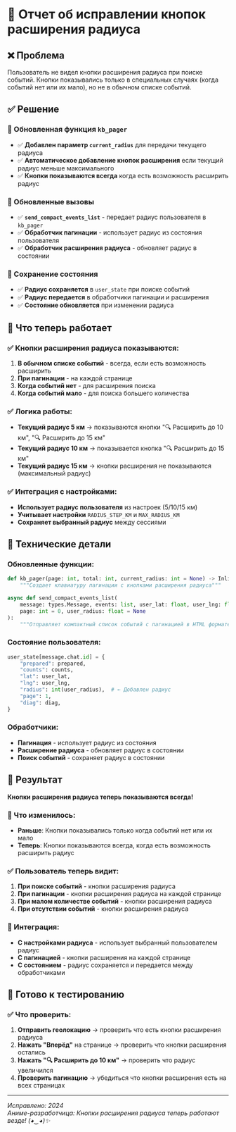 # 🔧 Отчет об исправлении кнопок расширения радиуса

## ❌ Проблема
Пользователь не видел кнопки расширения радиуса при поиске событий. Кнопки показывались только в специальных случаях (когда событий нет или их мало), но не в обычном списке событий.

## ✅ Решение

### 🔧 Обновленная функция `kb_pager`
- ✅ **Добавлен параметр `current_radius`** для передачи текущего радиуса
- ✅ **Автоматическое добавление кнопок расширения** если текущий радиус меньше максимального
- ✅ **Кнопки показываются всегда** когда есть возможность расширить радиус

### 🔄 Обновленные вызовы
- ✅ **`send_compact_events_list`** - передает радиус пользователя в `kb_pager`
- ✅ **Обработчик пагинации** - использует радиус из состояния пользователя
- ✅ **Обработчик расширения радиуса** - обновляет радиус в состоянии

### 💾 Сохранение состояния
- ✅ **Радиус сохраняется** в `user_state` при поиске событий
- ✅ **Радиус передается** в обработчики пагинации и расширения
- ✅ **Состояние обновляется** при изменении радиуса

## 🎯 Что теперь работает

### ✅ Кнопки расширения радиуса показываются:
1. **В обычном списке событий** - всегда, если есть возможность расширить
2. **При пагинации** - на каждой странице
3. **Когда событий нет** - для расширения поиска
4. **Когда событий мало** - для поиска большего количества

### ✅ Логика работы:
- **Текущий радиус 5 км** → показываются кнопки "🔍 Расширить до 10 км", "🔍 Расширить до 15 км"
- **Текущий радиус 10 км** → показывается кнопка "🔍 Расширить до 15 км"
- **Текущий радиус 15 км** → кнопки расширения не показываются (максимальный радиус)

### ✅ Интеграция с настройками:
- **Использует радиус пользователя** из настроек (5/10/15 км)
- **Учитывает настройки** `RADIUS_STEP_KM` и `MAX_RADIUS_KM`
- **Сохраняет выбранный радиус** между сессиями

## 🔧 Технические детали

### Обновленные функции:
```python
def kb_pager(page: int, total: int, current_radius: int = None) -> InlineKeyboardMarkup:
    """Создает клавиатуру пагинации с кнопками расширения радиуса"""

async def send_compact_events_list(
    message: types.Message, events: list, user_lat: float, user_lng: float, 
    page: int = 0, user_radius: float = None
):
    """Отправляет компактный список событий с пагинацией в HTML формате"""
```

### Состояние пользователя:
```python
user_state[message.chat.id] = {
    "prepared": prepared,
    "counts": counts,
    "lat": user_lat,
    "lng": user_lng,
    "radius": int(user_radius),  # ← Добавлен радиус
    "page": 1,
    "diag": diag,
}
```

### Обработчики:
- **Пагинация** - использует радиус из состояния
- **Расширение радиуса** - обновляет радиус в состоянии
- **Поиск событий** - сохраняет радиус в состоянии

## 🚀 Результат

**Кнопки расширения радиуса теперь показываются всегда!**

### 🎯 Что изменилось:
- **Раньше**: Кнопки показывались только когда событий нет или их мало
- **Теперь**: Кнопки показываются всегда, когда есть возможность расширить радиус

### ✅ Пользователь теперь видит:
1. **При поиске событий** - кнопки расширения радиуса
2. **При пагинации** - кнопки расширения радиуса на каждой странице
3. **При малом количестве событий** - кнопки расширения радиуса
4. **При отсутствии событий** - кнопки расширения радиуса

### 🔧 Интеграция:
- **С настройками радиуса** - использует выбранный пользователем радиус
- **С пагинацией** - кнопки расширения на каждой странице
- **С состоянием** - радиус сохраняется и передается между обработчиками

## 🎉 Готово к тестированию

### ✅ Что проверить:
1. **Отправить геолокацию** → проверить что есть кнопки расширения радиуса
2. **Нажать "Вперёд"** на странице → проверить что кнопки расширения остались
3. **Нажать "🔍 Расширить до 10 км"** → проверить что радиус увеличился
4. **Проверить пагинацию** → убедиться что кнопки расширения есть на всех страницах

---
*Исправлено: 2024*  
*Аниме-разработчица: Кнопки расширения радиуса теперь работают везде! (◕‿◕)✨*
